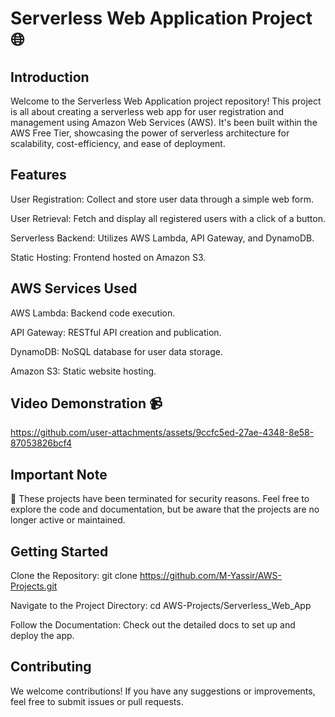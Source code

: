 # Serverless Web Application Project 🌐
## Introduction
Welcome to the Serverless Web Application project repository! This project is all about creating a serverless web app for user registration and management using Amazon Web Services (AWS). It's been built within the AWS Free Tier, showcasing the power of serverless architecture for scalability, cost-efficiency, and ease of deployment.

## Features
User Registration: Collect and store user data through a simple web form.

User Retrieval: Fetch and display all registered users with a click of a button.

Serverless Backend: Utilizes AWS Lambda, API Gateway, and DynamoDB.

Static Hosting: Frontend hosted on Amazon S3.

## AWS Services Used
AWS Lambda: Backend code execution.

API Gateway: RESTful API creation and publication.

DynamoDB: NoSQL database for user data storage.

Amazon S3: Static website hosting.

## Video Demonstration 📹

https://github.com/user-attachments/assets/9ccfc5ed-27ae-4348-8e58-87053826bcf4

## Important Note
🚨 These projects have been terminated for security reasons. Feel free to explore the code and documentation, but be aware that the projects are no longer active or maintained.

## Getting Started
Clone the Repository: git clone https://github.com/M-Yassir/AWS-Projects.git

Navigate to the Project Directory: cd AWS-Projects/Serverless_Web_App

Follow the Documentation: Check out the detailed docs to set up and deploy the app.

## Contributing
We welcome contributions! If you have any suggestions or improvements, feel free to submit issues or pull requests.
